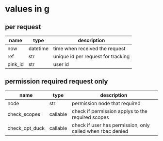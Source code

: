 # values in g

## per request

| name    | type     | description                        |
| ------- | -------- | ---------------------------------- |
| now     | datetime | time when received the request     |
| ref     | str      | unique id per request for tracking |
| pink_id | str      | user id                            |

## permission required request only

| name           | type     | description                                                |
| -------------- | -------- | ---------------------------------------------------------- |
| node           | str      | permission node that required                              |
| check_scopes   | callable | check if permission applys to the required scopes          |
| check_opt_duck | callable | check if user has permission, only called when rbac denied |
